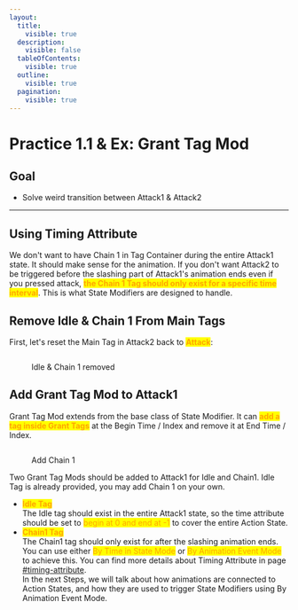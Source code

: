 ```yaml
---
layout:
  title:
    visible: true
  description:
    visible: false
  tableOfContents:
    visible: true
  outline:
    visible: true
  pagination:
    visible: true
---
```


# Practice 1.1 & Ex: Grant Tag Mod

## Goal

* Solve weird transition between Attack1 & Attack2

***

## Using Timing Attribute

We don't want to have Chain 1 in Tag Container during the entire Attack1 state. It should make sense for the animation. If you don't want Attack2 to be triggered before the slashing part of Attack1's animation ends even if you pressed attack, <mark style="color:orange;">**the Chain 1 Tag should only exist for a specific time interval**</mark>. This is what State Modifiers are designed to handle.

## Remove Idle & Chain 1 From Main Tags

First, let's reset the Main Tag in Attack2 back to <mark style="color:orange;">**Attack**</mark>:

<figure><img src="../../../.gitbook/assets/image (53).png" alt=""><figcaption><p>Idle &#x26; Chain 1 removed</p></figcaption></figure>

## Add Grant Tag Mod to Attack1

Grant Tag Mod extends from the base class of State Modifier. It can <mark style="color:orange;">**add a tag inside Grant Tags**</mark> at the Begin Time / Index and remove it at End Time / Index.

<figure><img src="../../../.gitbook/assets/image (10).png" alt=""><figcaption><p>Add Chain 1</p></figcaption></figure>

Two Grant Tag Mods should be added to Attack1 for Idle and Chain1. Idle Tag is already provided, you may add Chain 1 on your own.

* <mark style="color:orange;">**Idle Tag**</mark>\
  The Idle tag should exist in the entire Attack1 state, so the time attribute should be set to <mark style="color:orange;">begin at 0 and end at -1</mark> to cover the entire Action State.
* <mark style="color:orange;">**Chain1 Tag**</mark>\
  The Chain1 tag should only exist for after the slashing animation ends. You can use either <mark style="color:orange;">By Time in State Mode</mark> or <mark style="color:orange;">By Animation Event Mode</mark> to achieve this. You can find more details about Timing Attribute in page [#timing-attribute](../../../documentation/actions/state-modifier.md#timing-attribute "mention").\
  In the next Steps, we will talk about how animations are connected to Action States, and how they are used to trigger State Modifiers using By Animation Event Mode.

